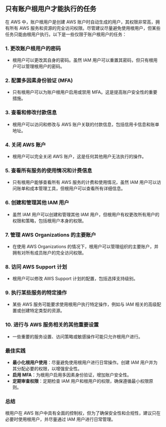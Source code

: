 ## 只有账户根用户才能执行的任务

在 AWS 中，账户根用户是创建 AWS 账户时自动生成的用户，其权限非常高，拥有所有 AWS 服务和资源的完全访问权限。尽管建议尽量避免使用根用户，但某些任务只能由根用户执行。以下是一些仅限于账户根用户的任务：

### 1. **更改账户根用户的密码**

- 根用户可以更改其自身的密码。虽然 IAM 用户可以重置其密码，但只有根用户可以管理根用户的密码。

### 2. **配置多因素身份验证 (MFA)**

- 只有根用户可以为账户根用户启用或禁用 MFA。这是提高账户安全性的重要措施。

### 3. **查看和修改付款信息**

- 根用户可以访问和修改与 AWS 账户关联的付款信息，包括信用卡信息和账单地址。

### 4. **关闭 AWS 账户**

- 根用户可以完全关闭 AWS 账户，这是任何其他用户无法执行的操作。

### 5. **查看所有服务的使用情况和计费信息**

- 只有根用户能够查看所有 AWS 服务的计费和使用情况，虽然 IAM 用户可以访问账单和成本管理工具，但根用户可以查看所有详细信息。

### 6. **创建和管理其他 IAM 用户**

- 虽然 IAM 用户可以创建和管理其他 IAM 用户，但根用户有权更改所有用户的权限和策略，包括根用户本身的权限。

### 7. **管理 AWS Organizations 的主要账户**

- 在使用 AWS Organizations 的情况下，根用户可以管理组织的主要账户，并拥有对所有成员账户的完全访问权限。

### 8. **访问 AWS Support 计划**

- 根用户可以修改 AWS Support 计划的配置，包括选择支持级别。

### 9. **执行某些服务的特定操作**

- 某些 AWS 服务可能要求使用根用户执行特定操作，例如与 IAM 相关的高级配置或创建特定类型的资源。

### 10. **进行与 AWS 服务相关的其他重要设置**

- 一些重要的服务设置、访问策略或敏感操作可能只允许根用户进行。

### **最佳实践**

- **最小化根用户使用**：尽量避免使用根用户进行日常操作。创建 IAM 用户并为其分配必要的权限，以增强安全性。
- **启用 MFA**：为根用户启用多因素身份验证，增加账户安全性。
- **定期审查权限**：定期检查 IAM 用户和根用户的权限，确保遵循最小权限原则。

### 总结

根用户在 AWS 账户中具有全面的控制权，但为了确保安全性和合规性，建议只在必要时使用根用户，并尽量通过 IAM 用户进行日常管理。